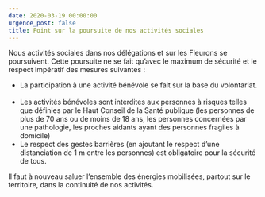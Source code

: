 ```yaml
---
date: 2020-03-19 00:00:00
urgence_post: false
title: Point sur la poursuite de nos activités sociales
---
```


Nous activit&eacute;s sociales dans nos d&eacute;l&eacute;gations et sur les Fleurons se poursuivent. Cette poursuite ne se fait qu’avec le maximum de s&eacute;curit&eacute; et le respect imp&eacute;ratif des mesures suivantes :&nbsp;

* La participation &agrave; une activit&eacute; b&eacute;n&eacute;vole se fait sur la base du volontariat. &nbsp;
* Les activit&eacute;s b&eacute;n&eacute;voles sont interdites aux personnes &agrave; risques telles que d&eacute;finies par le Haut Conseil de la Sant&eacute; publique (les personnes de plus de 70 ans ou de moins de 18 ans, les personnes concern&eacute;es par une pathologie, les proches aidants ayant des personnes fragiles &agrave; domicile)
* Le respect des gestes barri&egrave;res (en ajoutant le respect d’une distanciation de 1 m entre les personnes) est obligatoire pour la s&eacute;curit&eacute; de tous.

Il faut &agrave; nouveau saluer l’ensemble des &eacute;nergies mobilis&eacute;es, partout sur le territoire, dans la continuit&eacute; de nos activit&eacute;s.